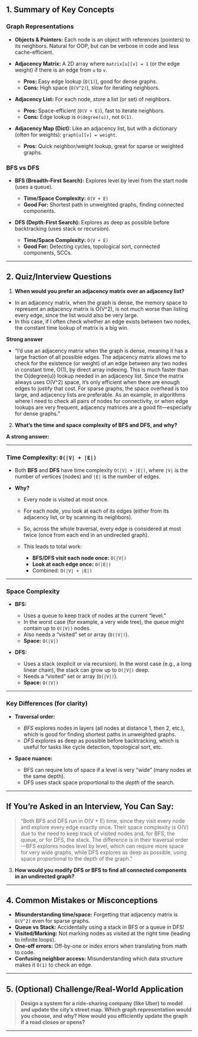 
## **1. Summary of Key Concepts**

### **Graph Representations**

* **Objects & Pointers:**
  Each node is an object with references (pointers) to its neighbors. Natural for OOP, but can be verbose in code and less cache-efficient.
* **Adjacency Matrix:**
  A 2D array where `matrix[u][v] = 1` (or the edge weight) if there is an edge from `u` to `v`.

  * **Pros:** Easy edge lookup (`O(1)`), good for dense graphs.
  * **Cons:** High space (`O(V^2)`), slow for iterating neighbors.
* **Adjacency List:**
  For each node, store a list (or set) of neighbors.

  * **Pros:** Space-efficient (`O(V + E)`), fast to iterate neighbors.
  * **Cons:** Edge lookup is `O(degree(u))`, not `O(1)`.
* **Adjacency Map (Dict):**
  Like an adjacency list, but with a dictionary (often for weights):
  `graph[u][v] = weight`.

  * **Pros:** Quick neighbor/weight lookup, great for sparse or weighted graphs.

### **BFS vs DFS**

* **BFS (Breadth-First Search):**
  Explores level by level from the start node (uses a queue).

  * **Time/Space Complexity:** `O(V + E)`
  * **Good For:** Shortest path in unweighted graphs, finding connected components.
* **DFS (Depth-First Search):**
  Explores as deep as possible before backtracking (uses stack or recursion).

  * **Time/Space Complexity:** `O(V + E)`
  * **Good For:** Detecting cycles, topological sort, connected components, SCCs.

---

## **2. Quiz/Interview Questions**

1. **When would you prefer an adjacency matrix over an adjacency list?**
- In an adjacency matrix, when the graph is dense, the memory space to represent an adjacency matrix is O(V^2), is not much worse than listing every edge, since the list would also be very large.
- In this case, if I often check whether an edge exists between two nodes, the constant time lookup of matrix is a big win.

**Strong answer**
- “I’d use an adjacency matrix when the graph is dense, meaning it has a large fraction of all possible edges. The adjacency matrix allows me to check for the existence (or weight) of an edge between any two nodes in constant time, O(1), by direct array indexing. This is much faster than the O(degree(u)) lookup needed in an adjacency list.
Since the matrix always uses O(V^2) space, it’s only efficient when there are enough edges to justify that cost. For sparse graphs, the space overhead is too large, and adjacency lists are preferable.
As an example, in algorithms where I need to check all pairs of nodes for connectivity, or when edge lookups are very frequent, adjacency matrices are a good fit—especially for dense graphs.”

2. **What’s the time and space complexity of BFS and DFS, and why?**

**A strong answer:**

---

### **Time Complexity: `O(|V| + |E|)`**

* Both **BFS** and **DFS** have time complexity `O(|V| + |E|)`, where `|V|` is the number of vertices (nodes) and `|E|` is the number of edges.
* **Why?**

  * Every node is visited at most once.
  * For each node, you look at each of its edges (either from its adjacency list, or by scanning its neighbors).
  * So, across the whole traversal, every edge is considered at most twice (once from each end in an undirected graph).
  * This leads to total work:

    * **BFS/DFS visit each node once:** `O(|V|)`
    * **Look at each edge once:** `O(|E|)`
    * Combined: `O(|V| + |E|)`

---

### **Space Complexity**

* **BFS:**

  * Uses a queue to keep track of nodes at the current “level.”
  * In the worst case (for example, a very wide tree), the queue might contain up to `O(|V|)` nodes.
  * Also needs a “visited” set or array (`O(|V|)`).
  * **Space:** `O(|V|)`
* **DFS:**

  * Uses a stack (explicit or via recursion). In the worst case (e.g., a long linear chain), the stack can grow up to `O(|V|)` deep.
  * Needs a “visited” set or array (`O(|V|)`).
  * **Space:** `O(|V|)`

---

### **Key Differences (for clarity)**

* **Traversal order:**

  * *BFS* explores nodes in layers (all nodes at distance 1, then 2, etc.), which is good for finding shortest paths in unweighted graphs.
  * *DFS* explores as deep as possible before backtracking, which is useful for tasks like cycle detection, topological sort, etc.
* **Space nuance:**

  * BFS can require lots of space if a level is very “wide” (many nodes at the same depth).
  * DFS uses stack space proportional to the *depth* of the search.

---


## **If You’re Asked in an Interview, You Can Say:**

> “Both BFS and DFS run in O(V + E) time, since they visit every node and explore every edge exactly once. Their space complexity is O(V) due to the need to keep track of visited nodes and, for BFS, the queue, or for DFS, the stack. The difference is in their traversal order—BFS explores nodes level by level, which can require more space for very wide graphs, while DFS explores as deep as possible, using space proportional to the depth of the graph.”


3. **How would you modify DFS or BFS to find all connected components in an undirected graph?**

---

## **4. Common Mistakes or Misconceptions**

* **Misunderstanding time/space:**
  Forgetting that adjacency matrix is `O(V^2)` even for sparse graphs.
* **Queue vs Stack:**
  Accidentally using a stack in BFS or a queue in DFS!
* **Visited/Marking:**
  Not marking nodes as visited at the right time (leading to infinite loops).
* **One-off errors:**
  Off-by-one or index errors when translating from math to code.
* **Confusing neighbor access:**
  Misunderstanding which data structure makes it `O(1)` to check an edge.

---

## **5. (Optional) Challenge/Real-World Application**

> **Design a system for a ride-sharing company (like Uber) to model and update the city’s street map. Which graph representation would you choose, and why? How would you efficiently update the graph if a road closes or opens?**

---